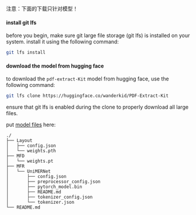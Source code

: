 注意：下面的下载只针对模型！

#### install git lfs
before you begin, make sure git large file storage (git lfs) is installed on your system. install it using the following command:

```bash
git lfs install
```

#### download the model from hugging face
to download the `pdf-extract-Kit` model from hugging face, use the following command:

```bash
git lfs clone https://huggingface.co/wanderkid/PDF-Extract-Kit
```

ensure that git lfs is enabled during the clone to properly download all large files.



put [model files]() here:

```
./
├── Layout
│   ├── config.json
│   └── weights.pth
├── MFD
│   └── weights.pt
├── MFR
│   └── UniMERNet
│       ├── config.json
│       ├── preprocessor_config.json
│       ├── pytorch_model.bin
│       ├── README.md
│       ├── tokenizer_config.json
│       └── tokenizer.json
└── README.md
```